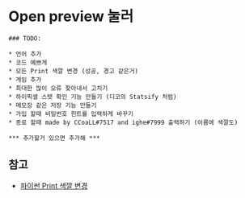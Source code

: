 # Open preview 눌러

```
### TODO: 

* 언어 추가
* 코드 예쁘게
* 모든 Print 색깔 변경 (성공, 경고 같은거)
* 게임 추가
* 최대한 많이 오류 찾아내서 고치기
* 하이픽셀 스탯 확인 기능 만들기 (디코의 Statsify 처럼)
* 메모장 같은 저장 기능 만들기
* 가입 할때 비밀번호 힌트를 입력하게 바꾸기
* 종료 할때 made by CCoaLL#7517 and ighe#7999 출력하기 (이름에 색깔도)

*** 추가할거 있으면 추가해 ***

```

## 참고

* [파이썬 Print 색깔 변경](https://sosomemo.tistory.com/59)

